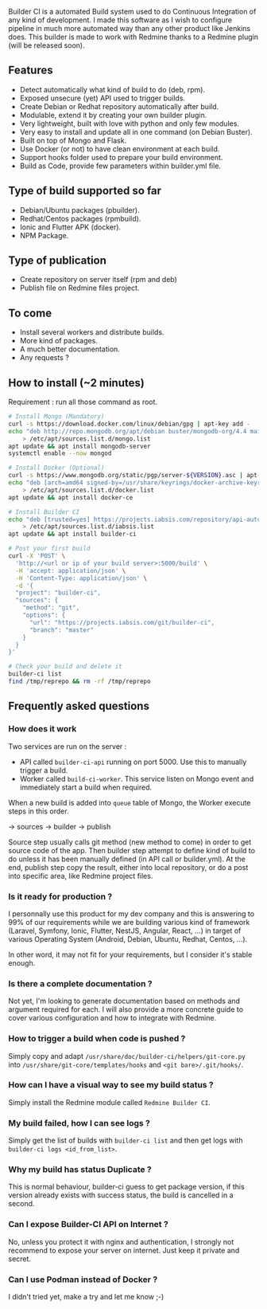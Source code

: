 Builder CI is a automated Build system used to do Continuous Integration of any kind of development. I made this software as I wish to configure pipeline in much more automated way than any other product like Jenkins does. This builder is made to work with Redmine thanks to a Redmine plugin (will be released soon).

## Features

* Detect automatically what kind of build to do (deb, rpm).
* Exposed unsecure (yet) API used to trigger builds.
* Create Debian or Redhat repository automatically after build.
* Modulable, extend it by creating your own builder plugin.
* Very lightweight, built with love with python and only few modules.
* Very easy to install and update all in one command (on Debian Buster).
* Built on top of Mongo and Flask.
* Use Docker (or not) to have clean environment at each build.
* Support hooks folder used to prepare your build environment.
* Build as Code, provide few parameters within builder.yml file.

## Type of build supported so far

* Debian/Ubuntu packages (pbuilder).
* Redhat/Centos packages (rpmbuild).
* Ionic and Flutter APK (docker).
* NPM Package.

## Type of publication

* Create repository on server itself (rpm and deb)
* Publish file on Redmine files project.

## To come

* Install several workers and distribute builds.
* More kind of packages.
* A much better documentation.
* Any requests ?

## How to install (~2 minutes)

Requirement : run all those command as root.

~~~ bash
# Install Mongo (Mandatory)
curl -s https://download.docker.com/linux/debian/gpg | apt-key add -
echo "deb http://repo.mongodb.org/apt/debian buster/mongodb-org/4.4 main" \
    > /etc/apt/sources.list.d/mongo.list
apt update && apt install mongodb-server
systemctl enable --now mongod

# Install Docker (Optional)
curl -s https://www.mongodb.org/static/pgp/server-${VERSION}.asc | apt-key add -
echo "deb [arch=amd64 signed-by=/usr/share/keyrings/docker-archive-keyring.gpg] https://download.docker.com/linux/debian buster stable" \
    > /etc/apt/sources.list.d/docker.list
apt update && apt install docker-ce

# Install Builder CI
echo "deb [trusted=yes] https://projects.iabsis.com/repository/api-auto-builder/debian buster main" \
    > /etc/apt/sources.list.d/iabsis.list
apt update && apt install builder-ci 

# Post your first build
curl -X 'POST' \
  'http://<url or ip of your build server>:5000/build' \
  -H 'accept: application/json' \
  -H 'Content-Type: application/json' \
  -d '{
  "project": "builder-ci",
  "sources": {
    "method": "git",
    "options": {
      "url": "https://projects.iabsis.com/git/builder-ci",
      "branch": "master"
    }
  }
}'

# Check your build and delete it
builder-ci list
find /tmp/reprepo && rm -rf /tmp/reprepo
~~~

## Frequently asked questions

### How does it work

Two services are run on the server :

- API called `builder-ci-api` running on port 5000. Use this to manually trigger a build.
- Worker called `build-ci-worker`. This service listen on Mongo event and immediately start a build when required.

When a new build is added into `queue` table of Mongo, the Worker execute steps in this order.

-> sources -> builder -> publish

Source step usually calls git method (new method to come) in order to get source code of the app. Then builder step attempt to define kind of build to do unless it has been manually defined (in API call or builder.yml). At the end, publish step copy the result, either into local repository, or do a post into specific area, like Redmine project files.

### Is it ready for production ?

I personnally use this product for my dev company and this is answering to 99% of our requirements while we are building various kind of framework (Laravel, Symfony, Ionic, Flutter, NestJS, Angular, React, ...) in target of various Operating System (Android, Debian, Ubuntu, Redhat, Centos, ...).

In other word, it may not fit for your requirements, but I consider it's stable enough.

### Is there a complete documentation ?

Not yet, I'm looking to generate documentation based on methods and argument required for each. I will also provide a more concrete guide to cover various configuration and how to integrate with Redmine.

### How to trigger a build when code is pushed ?

Simply copy and adapt `/usr/share/doc/builder-ci/helpers/git-core.py` into `/usr/share/git-core/templates/hooks` and `<git bare>/.git/hooks/`.

### How can I have a visual way to see my build status ?

Simply install the Redmine module called `Redmine Builder CI`.

### My build failed, how I can see logs ?

Simply get the list of builds with `builder-ci list` and then get logs with `builder-ci logs <id_from_list>`.

### Why my build has status Duplicate ?

This is normal behaviour, builder-ci guess to get package version, if this version already exists with success status, the build is cancelled in a second.

### Can I expose Builder-CI API on Internet ?

No, unless you protect it with nginx and authentication, I strongly not recommend to expose your server on internet. Just keep it private and secret.

### Can I use Podman instead of Docker ?

I didn't tried yet, make a try and let me know ;-)
